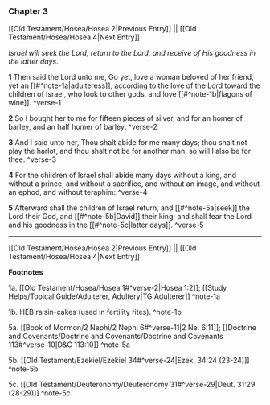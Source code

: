 ### Chapter 3

[[Old Testament/Hosea/Hosea 2|Previous Entry]]  ||  [[Old Testament/Hosea/Hosea 4|Next Entry]]

*Israel will seek the Lord, return to the Lord, and receive of His goodness in the latter days.*

**1**  Then said the Lord unto me, Go yet, love a woman beloved of her friend, yet an [[#^note-1a|adulteress]], according to the love of the Lord toward the children of Israel, who look to other gods, and love [[#^note-1b|flagons of wine]]. ^verse-1

**2**  So I bought her to me for fifteen pieces of silver, and for an homer of barley, and an half homer of barley: ^verse-2

**3**  And I said unto her, Thou shalt abide for me many days; thou shalt not play the harlot, and thou shalt not be for another man: so will I also be for thee. ^verse-3

**4**  For the children of Israel shall abide many days without a king, and without a prince, and without a sacrifice, and without an image, and without an ephod, and without teraphim: ^verse-4

**5**  Afterward shall the children of Israel return, and [[#^note-5a|seek]] the Lord their God, and [[#^note-5b|David]] their king; and shall fear the Lord and his goodness in the [[#^note-5c|latter days]]. ^verse-5


---
[[Old Testament/Hosea/Hosea 2|Previous Entry]]  ||  [[Old Testament/Hosea/Hosea 4|Next Entry]]


**Footnotes**


1a. [[Old Testament/Hosea/Hosea 1#^verse-2|Hosea 1:2]]; [[Study Helps/Topical Guide/Adulterer, Adultery|TG Adulterer]] ^note-1a

1b. HEB raisin-cakes (used in fertility rites). ^note-1b

5a. [[Book of Mormon/2 Nephi/2 Nephi 6#^verse-11|2 Ne. 6:11]]; [[Doctrine and Covenants/Doctrine and Covenants/Doctrine and Covenants 113#^verse-10|D&C 113:10]] ^note-5a

5b. [[Old Testament/Ezekiel/Ezekiel 34#^verse-24|Ezek. 34:24 (23-24)]] ^note-5b

5c. [[Old Testament/Deuteronomy/Deuteronomy 31#^verse-29|Deut. 31:29 (28-29)]] ^note-5c